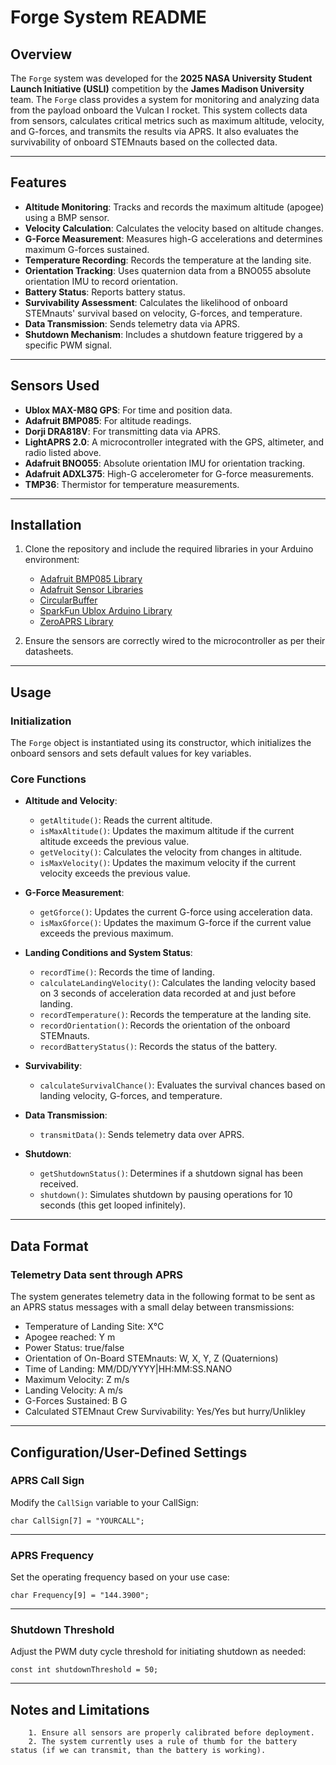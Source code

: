 # Forge System README

## Overview
The `Forge` system was developed for the **2025 NASA University Student Launch Initiative (USLI)** competition by the **James Madison University** team.
The `Forge` class provides a system for monitoring and analyzing data from the payload onboard the Vulcan I rocket. This system collects data from sensors, calculates critical metrics such as maximum altitude, velocity, and G-forces, and transmits the results via APRS. It also evaluates the survivability of onboard STEMnauts based on the collected data.

---

## Features
- **Altitude Monitoring**: Tracks and records the maximum altitude (apogee) using a BMP sensor.
- **Velocity Calculation**: Calculates the velocity based on altitude changes.
- **G-Force Measurement**: Measures high-G accelerations and determines maximum G-forces sustained.
- **Temperature Recording**: Records the temperature at the landing site.
- **Orientation Tracking**: Uses quaternion data from a BNO055 absolute orientation IMU to record orientation.
- **Battery Status**: Reports battery status.
- **Survivability Assessment**: Calculates the likelihood of onboard STEMnauts' survival based on velocity, G-forces, and temperature.
- **Data Transmission**: Sends telemetry data via APRS.
- **Shutdown Mechanism**: Includes a shutdown feature triggered by a specific PWM signal.

---

## Sensors Used
- **Ublox MAX-M8Q GPS**: For time and position data.
- **Adafruit BMP085**: For altitude readings.
- **Dorji DRA818V**: For transmitting data via APRS.
- **LightAPRS 2.0**: A microcontroller integrated with the GPS, altimeter, and radio listed above.
- **Adafruit BNO055**: Absolute orientation IMU for orientation tracking.
- **Adafruit ADXL375**: High-G accelerometer for G-force measurements.
- **TMP36**: Thermistor for temperature measurements.
---

## Installation
1. Clone the repository and include the required libraries in your Arduino environment:
   - [Adafruit BMP085 Library](https://github.com/adafruit/Adafruit-BMP085-Library)
   - [Adafruit Sensor Libraries](https://github.com/adafruit/Adafruit_Sensor)
   - [CircularBuffer](https://github.com/rlogiacco/CircularBuffer)
   - [SparkFun Ublox Arduino Library](https://github.com/sparkfun/SparkFun_Ublox_Arduino_Library)
   - [ZeroAPRS Library](https://github.com/hakkican/ZeroAPRS)

2. Ensure the sensors are correctly wired to the microcontroller as per their datasheets.

---

## Usage
### Initialization
The `Forge` object is instantiated using its constructor, which initializes the onboard sensors and sets default values for key variables.

### Core Functions
- **Altitude and Velocity**:
  - `getAltitude()`: Reads the current altitude.
  - `isMaxAltitude()`: Updates the maximum altitude if the current altitude exceeds the previous value.
  - `getVelocity()`: Calculates the velocity from changes in altitude.
  - `isMaxVelocity()`: Updates the maximum velocity if the current velocity exceeds the previous value.

- **G-Force Measurement**:
  - `getGforce()`: Updates the current G-force using acceleration data.
  - `isMaxGforce()`: Updates the maximum G-force if the current value exceeds the previous maximum.

- **Landing Conditions and System Status**:
  - `recordTime()`: Records the time of landing.
  - `calculateLandingVelocity()`: Calculates the landing velocity based on 3 seconds of acceleration data recorded at and just before landing.
  - `recordTemperature()`: Records the temperature at the landing site.
  - `recordOrientation()`: Records the orientation of the onboard STEMnauts.
  - `recordBatteryStatus()`: Records the status of the battery.

- **Survivability**:
  - `calculateSurvivalChance()`: Evaluates the survival chances based on landing velocity, G-forces, and temperature.

- **Data Transmission**:
  - `transmitData()`: Sends telemetry data over APRS.

- **Shutdown**:
  - `getShutdownStatus()`: Determines if a shutdown signal has been received.
  - `shutdown()`: Simulates shutdown by pausing operations for 10 seconds (this get looped infinitely).

---

## Data Format
### Telemetry Data sent through APRS
The system generates telemetry data in the following format to be sent as an APRS status messages with a small delay between transmissions:
- Temperature of Landing Site: X°C 
- Apogee reached: Y m
- Power Status: true/false
- Orientation of On-Board STEMnauts: W, X, Y, Z (Quaternions) 
- Time of Landing: MM/DD/YYYY|HH:MM:SS.NANO 
- Maximum Velocity: Z m/s 
- Landing Velocity: A m/s 
- G-Forces Sustained: B G 
- Calculated STEMnaut Crew Survivability: Yes/Yes but hurry/Unlikley
---
## Configuration/User-Defined Settings
### APRS Call Sign
Modify the `CallSign` variable to your CallSign:

    char CallSign[7] = "YOURCALL";
---
### APRS Frequency 
Set the operating frequency based on your use case:

    char Frequency[9] = "144.3900";
---
### Shutdown Threshold 
Adjust the PWM duty cycle threshold for initiating shutdown as needed:

    const int shutdownThreshold = 50;
---
## Notes and Limitations

        1. Ensure all sensors are properly calibrated before deployment.
        2. The system currently uses a rule of thumb for the battery status (if we can transmit, than the battery is working).
